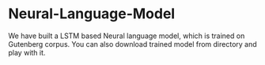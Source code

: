 # Neural-Language-Model
We have built a LSTM based Neural language model, which is trained on Gutenberg corpus. You can also download trained model from directory and play with it.
